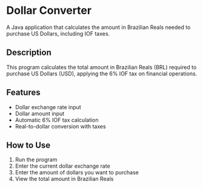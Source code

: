 # Dollar Converter

A Java application that calculates the amount in Brazilian Reals needed to purchase US Dollars, including IOF taxes.

## Description

This program calculates the total amount in Brazilian Reals (BRL) required to purchase US Dollars (USD), applying the 6% IOF tax on financial operations.

## Features

- Dollar exchange rate input
- Dollar amount input  
- Automatic 6% IOF tax calculation
- Real-to-dollar conversion with taxes

## How to Use

1. Run the program
2. Enter the current dollar exchange rate
3. Enter the amount of dollars you want to purchase
4. View the total amount in Brazilian Reals
